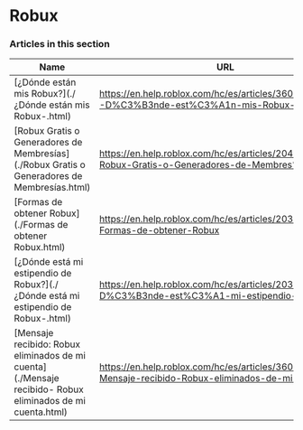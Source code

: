 # Robux  
### Articles in this section
Name|URL
-|-
[¿Dónde están mis Robux?](./¿Dónde están mis Robux-.html) |https://en.help.roblox.com/hc/es/articles/360029481932--D%C3%B3nde-est%C3%A1n-mis-Robux-
[Robux Gratis o Generadores de Membresías](./Robux Gratis o Generadores de Membresías.html) |https://en.help.roblox.com/hc/es/articles/204262550-Robux-Gratis-o-Generadores-de-Membres%C3%ADas
[Formas de obtener Robux](./Formas de obtener Robux.html) |https://en.help.roblox.com/hc/es/articles/203313200-Formas-de-obtener-Robux
[¿Dónde está mi estipendio de Robux?](./¿Dónde está mi estipendio de Robux-.html) |https://en.help.roblox.com/hc/es/articles/203313160--D%C3%B3nde-est%C3%A1-mi-estipendio-de-Robux-
[Mensaje recibido: Robux eliminados de mi cuenta](./Mensaje recibido- Robux eliminados de mi cuenta.html) |https://en.help.roblox.com/hc/es/articles/360036483772-Mensaje-recibido-Robux-eliminados-de-mi-cuenta
